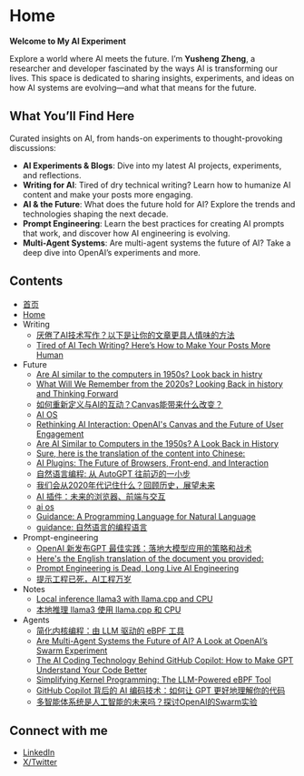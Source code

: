 # Home

**Welcome to My AI Experiment**

Explore a world where AI meets the future. I’m **Yusheng Zheng**, a researcher and developer fascinated by the ways AI is transforming our lives. This space is dedicated to sharing insights, experiments, and ideas on how AI systems are evolving—and what that means for the future.

## **What You’ll Find Here**

Curated insights on AI, from hands-on experiments to thought-provoking discussions:

- **AI Experiments & Blogs**: Dive into my latest AI projects, experiments, and reflections.
- **Writing for AI**: Tired of dry technical writing? Learn how to humanize AI content and make your posts more engaging.
- **AI & the Future**: What does the future hold for AI? Explore the trends and technologies shaping the next decade.
- **Prompt Engineering**: Learn the best practices for creating AI prompts that work, and discover how AI engineering is evolving.
- **Multi-Agent Systems**: Are multi-agent systems the future of AI? Take a deep dive into OpenAI’s experiments and more.

## Contents

- [首页](index.zh.md)
- [Home](index.md)
- Writing
  - [厌倦了AI技术写作？以下是让你的文章更具人情味的方法](Writing/Feel-human.zh.md)
  - [Tired of AI Tech Writing? Here’s How to Make Your Posts More Human](Writing/Feel-human.md)
- Future
  - [Are AI similar to the computers in 1950s? Look back in histry](Future/history.zh.md)
  - [What Will We Remember from the 2020s? Looking Back in history and Thinking Forward](Future/future-hostory.md)
  - [如何重新定义与AI的互动？Canvas能带来什么改变？](Future/openai-canvas.zh.md)
  - [AI OS](Future/ai-os.md)
  - [Rethinking AI Interaction: OpenAI's Canvas and the Future of User Engagement](Future/openai-canvas.md)
  - [Are AI Similar to Computers in the 1950s? A Look Back in History](Future/history.md)
  - [Sure, here is the translation of the content into Chinese:](Future/natual-language-program.zh.md)
  - [AI Plugins: The Future of Browsers, Front-end, and Interaction](Future/plugin.md)
  - [自然语言编程: 从 AutoGPT 往前迈的一小步](Future/natual-language-program.md)
  - [我们会从2020年代记住什么？回顾历史，展望未来](Future/future-hostory.zh.md)
  - [AI 插件：未来的浏览器、前端与交互](Future/plugin.zh.md)
  - [ai os](Future/ai-os.zh.md)
  - [Guidance: A Programming Language for Natural Language](Future/guidance.md)
  - [guidance: 自然语言的编程语言](Future/guidance.zh.md)
- Prompt-engineering
  - [OpenAI 新发布GPT 最佳实践：落地大模型应用的策略和战术](Prompt-engineering/gpt-best-practice.zh.md)
  - [Here's the English translation of the document you provided:](Prompt-engineering/gpt-best-practice.md)
  - [Prompt Engineering is Dead, Long Live AI Engineering](Prompt-engineering/prompt-dead.md)
  - [提示工程已死，AI工程万岁](Prompt-engineering/prompt-dead.zh.md)
- Notes
  - [Local inference llama3 with llama.cpp and CPU](Notes/inference-locally.md)
  - [本地推理 llama3 使用 llama.cpp 和 CPU](Notes/inference-locally.zh.md)
- Agents
  - [简化内核编程：由 LLM 驱动的 eBPF 工具](Agents/kgent.zh.md)
  - [Are Multi-Agent Systems the Future of AI? A Look at OpenAI’s Swarm Experiment](Agents/swarm.md)
  - [The AI Coding Technology Behind GitHub Copilot: How to Make GPT Understand Your Code Better](Agents/copilot.md)
  - [Simplifying Kernel Programming: The LLM-Powered eBPF Tool](Agents/kgent.md)
  - [GitHub Copilot 背后的 AI 编码技术：如何让 GPT 更好地理解你的代码](Agents/copilot.zh.md)
  - [多智能体系统是人工智能的未来吗？探讨OpenAI的Swarm实验](Agents/swarm.zh.md)

## Connect with me

- [LinkedIn](https://www.linkedin.com/in/yunwei37/)
- [X/Twitter](https://x.com/yunwei37)

